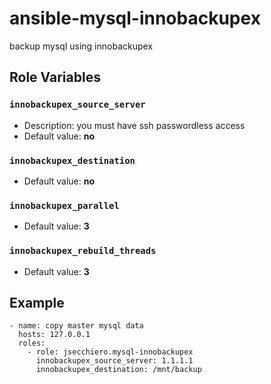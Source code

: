 # ansible-mysql-innobackupex

backup mysql using innobackupex

## Role Variables

### `innobackupex_source_server`
- Description: you must have ssh passwordless access
- Default value: **no**

### `innobackupex_destination`
- Default value: **no**

### `innobackupex_parallel`
- Default value: **3**

### `innobackupex_rebuild_threads`
- Default value: **3**

## Example
```
- name: copy master mysql data
  hosts: 127.0.0.1
  roles:
    - role: jsecchiero.mysql-innobackupex
      innobackupex_source_server: 1.1.1.1
      innobackupex_destination: /mnt/backup
```
